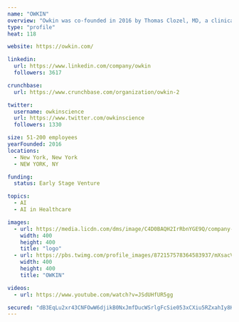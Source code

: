 ```yaml
---
name: "OWKIN"
overview: "Owkin was co-founded in 2016 by Thomas Clozel, MD, a clinical research doctor and former assistant professor in clinical hematology and Gilles Wainrib, PhD, a pioneer in the field of Artificial Intelligence in biology."
type: "profile"
heat: 118

website: https://owkin.com/

linkedin:
  url: https://www.linkedin.com/company/owkin
  followers: 3617

crunchbase:
  url: https://www.crunchbase.com/organization/owkin-2

twitter:
  username: owkinscience
  url: https://www.twitter.com/owkinscience
  followers: 1330

size: 51-200 employees
yearFounded: 2016
locations:
  - New York, New York
  - NEW YORK, NY

funding:
  status: Early Stage Venture

topics:
  - AI
  - AI in Healthcare

images:
  - url: https://media.licdn.com/dms/image/C4D0BAQH2IrRbnYGE9Q/company-logo_400_400/0?e=1582761600&v=beta&t=Q9nPfN3kntD3TYtw9uNTklXbsEm9iGldOwI4X4WAfWk
    width: 400
    height: 400
    title: "logo"
  - url: https://pbs.twimg.com/profile_images/872157578364583937/mXsacVHf_400x400.jpg
    width: 400
    height: 400
    title: "OWKIN"

videos:
  - url: https://www.youtube.com/watch?v=JSdUHfUR5gg

secured: "dB3EqLu2xr43CNFOwW6djikB0NxJmfDucWSrlgFcSie053xCXiu5RZxahIy8KVQlnr0rwzYstoIJ1Clqd+4xdwIYJbJrQ5L1ipJXFDbVRNKxYxRLcR2ROIvgZ73WrD+yjmMaJNYjSXkDIznXJZF4kn73PTqQOW9bLZ9bbvclff4x881XJXXACaz7Xhl6b+awX1gQdxq0JkzIQ/bjSJGB2aBKubc5T73fGcAOgTTQSc+x1FeJV9b1rGeyNmLd6HRGlu0MKYFSi/KmlnLaw2CGGjeGnpZDMzjv1Fp1HiDlARIAfe31H2bZYbH9y/mnMcLC;syChqdTegVq1Gz+yro81BQ=="
---
```


